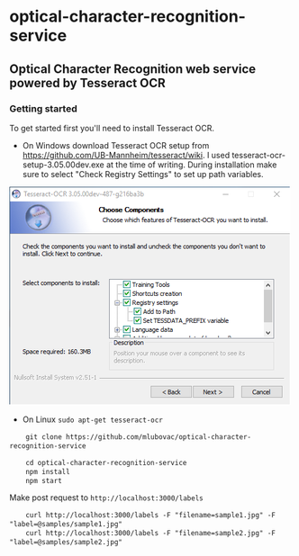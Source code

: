 # optical-character-recognition-service
## Optical Character Recognition web service powered by Tesseract OCR


### Getting started
To get started first you'll need to install Tesseract OCR. 

* On Windows download Tesseract OCR setup from https://github.com/UB-Mannheim/tesseract/wiki. I used tesseract-ocr-setup-3.05.00dev.exe at the time of writing.
During installation make sure to select "Check Registry Settings" to set up path variables.

![](https://github.com/mlubovac/optical-character-recognition-service/blob/master/samples/tesseract.png)

* On Linux  ```sudo apt-get tesseract-ocr```

```
    git clone https://github.com/mlubovac/optical-character-recognition-service
```

```
    cd optical-character-recognition-service
    npm install
    npm start
```

Make post request to ```http://localhost:3000/labels```
```
    curl http://localhost:3000/labels -F "filename=sample1.jpg" -F "label=@samples/sample1.jpg"
    curl http://localhost:3000/labels -F "filename=sample2.jpg" -F "label=@samples/sample2.jpg"    
```